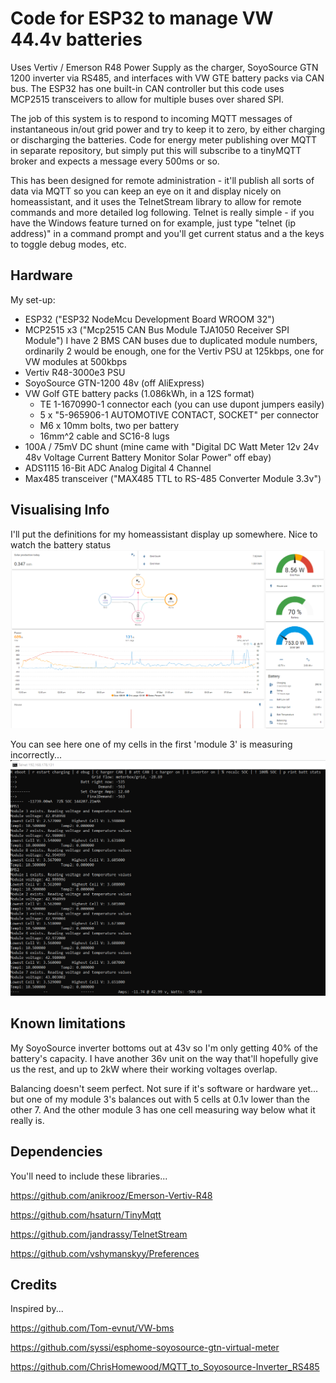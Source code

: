 # Code for ESP32 to manage VW 44.4v batteries


Uses Vertiv / Emerson R48 Power Supply as the charger, SoyoSource GTN 1200 inverter via RS485, and interfaces with VW GTE battery packs via CAN bus. The ESP32 has one built-in CAN controller but this code uses MCP2515 transceivers to allow for multiple buses over shared SPI.

The job of this system is to respond to incoming MQTT messages of instantaneous in/out grid power and try to keep it to zero, by either charging or discharging the batteries. Code for energy meter publishing over MQTT in separate repository, but simply put this will subscribe to a tinyMQTT broker and expects a message every 500ms or so.

This has been designed for remote administration - it'll publish all sorts of data via MQTT so you can keep an eye on it and display nicely on homeassistant, and it uses the TelnetStream library to allow for remote commands and more detailed log following. Telnet is really simple - if you have the Windows feature turned on for example, just type "telnet (ip address)" in a command prompt and you'll get current status and a the keys to toggle debug modes, etc.

## Hardware 
  My set-up:
  - ESP32 ("ESP32 NodeMcu Development Board WROOM 32")
  - MCP2515 x3 ("Mcp2515 CAN Bus Module TJA1050 Receiver SPI Module")
      I have 2 BMS CAN buses due to duplicated module numbers, ordinarily 2 would be enough, one for the Vertiv PSU at 125kbps, one for VW modules at 500kbps
  - Vertiv R48-3000e3 PSU 
  - SoyoSource GTN-1200 48v (off AliExpress)
  - VW Golf GTE battery packs (1.086kWh, in a 12S format)
    - TE 1-1670990-1 connector each (you can use dupont jumpers easily)
    - 5 x "5-965906-1 AUTOMOTIVE CONTACT, SOCKET" per connector
    - M6 x 10mm bolts, two per battery
    - 16mm^2 cable and SC16-8 lugs
  - 100A / 75mV DC shunt (mine came with "Digital DC Watt Meter 12v 24v 48v Voltage Current Battery Monitor Solar Power" off ebay)
  - ADS1115 16-Bit ADC Analog Digital 4 Channel 
  - Max485 transceiver ("MAX485 TTL to RS-485 Converter Module 3.3v")
  
 
## Visualising Info
I'll put the definitions for my homeassistant display up somewhere. Nice to watch the battery status
![Homeassistant example screen](readmepics/ha.png)
  
You can see here one of my cells in the first 'module 3' is measuring incorrectly...
![Telnet](readmepics/telnet.png)

## Known limitations
  My SoyoSource inverter bottoms out at 43v so I'm only getting 40% of the battery's capacity. I have another 36v unit on the way that'll hopefully give us the rest, and up to 2kW where their working voltages overlap.

  Balancing doesn't seem perfect. Not sure if it's software or hardware yet... but one of my module 3's balances out with 5 cells at 0.1v lower than the other 7. And the other module 3 has one cell measuring way below what it really is.
  

## Dependencies
  You'll need to include these libraries...

  https://github.com/anikrooz/Emerson-Vertiv-R48
  
https://github.com/hsaturn/TinyMqtt

https://github.com/jandrassy/TelnetStream

https://github.com/vshymanskyy/Preferences
  
## Credits
  Inspired by...
  
https://github.com/Tom-evnut/VW-bms
  
https://github.com/syssi/esphome-soyosource-gtn-virtual-meter
  
https://github.com/ChrisHomewood/MQTT_to_Soyosource-Inverter_RS485
